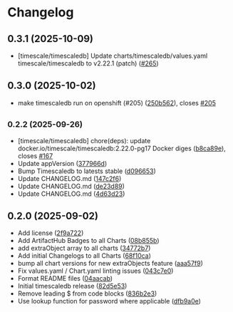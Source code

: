 # Changelog

## 0.3.1 (2025-10-09)

* [timescale/timescaledb] Update charts/timescaledb/values.yaml timescale/timescaledb to v2.22.1 (patch) ([#265](https://github.com/CloudPirates-io/helm-charts/pull/265))

## 0.3.0 (2025-10-02)

* make timescaledb run on openshift (#205) ([250b562](https://github.com/CloudPirates-io/helm-charts/commit/250b562)), closes [#205](https://github.com/CloudPirates-io/helm-charts/issues/205)

## <small>0.2.2 (2025-09-26)</small>

* [timescale/timescaledb] chore(deps): update docker.io/timescale/timescaledb:2.22.0-pg17 Docker diges ([b8ca89e](https://github.com/CloudPirates-io/helm-charts/commit/b8ca89e)), closes [#167](https://github.com/CloudPirates-io/helm-charts/issues/167)
* Update appVersion ([377966d](https://github.com/CloudPirates-io/helm-charts/commit/377966d))
* Bump Timescaledb to latests stable ([d096653](https://github.com/CloudPirates-io/helm-charts/commit/d096653))
* Update CHANGELOG.md ([147c2f6](https://github.com/CloudPirates-io/helm-charts/commit/147c2f6))
* Update CHANGELOG.md ([de23d89](https://github.com/CloudPirates-io/helm-charts/commit/de23d89))
* Update CHANGELOG.md ([4d63d23](https://github.com/CloudPirates-io/helm-charts/commit/4d63d23))

## 0.2.0 (2025-09-02)

* Add license ([2f9a722](https://github.com/CloudPirates-io/helm-charts/commit/2f9a722))
* Add ArtifactHub Badges to all Charts ([08b855b](https://github.com/CloudPirates-io/helm-charts/commit/08b855b))
* add extraObject array to all charts ([34772b7](https://github.com/CloudPirates-io/helm-charts/commit/34772b7))
* Add initial Changelogs to all Charts ([68f10ca](https://github.com/CloudPirates-io/helm-charts/commit/68f10ca))
* bump all chart versions for new extraObjects feature ([aaa57f9](https://github.com/CloudPirates-io/helm-charts/commit/aaa57f9))
* Fix values.yaml / Chart.yaml linting issues ([043c7e0](https://github.com/CloudPirates-io/helm-charts/commit/043c7e0))
* Format README files ([04aacab](https://github.com/CloudPirates-io/helm-charts/commit/04aacab))
* Initial timescaledb release ([82d5e53](https://github.com/CloudPirates-io/helm-charts/commit/82d5e53))
* Remove leading $ from code blocks ([836b2e3](https://github.com/CloudPirates-io/helm-charts/commit/836b2e3))
* Use lookup function for password where applicable ([dfb9a0e](https://github.com/CloudPirates-io/helm-charts/commit/dfb9a0e))
